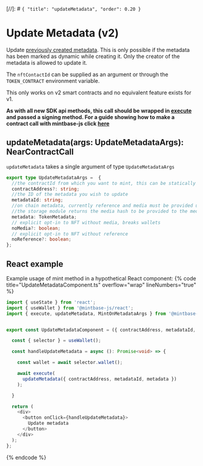 [//]: # `{ "title": "updateMetadata", "order": 0.20 }`

# Update Metadata (v2)

Update [previously created metadata](../createMetadata/README.md). This is only possible if the metadata has been marked as dynamic while creating it. Only the creator of the metadata is allowed to update it.

The `nftContactId` can be supplied as an argument or through the `TOKEN_CONTRACT` environment variable.

This only works on v2 smart contracts and no equivalent feature exists for v1.

<!-- TODO: Mintbase paradigm for keeping history -->

**As with all new SDK api methods, this call should be wrapped in [execute](../#execute) and passed a signing method. For a guide showing how to make a contract call with mintbase-js click [here](https://docs.mintbase.xyz/dev/getting-started/make-your-first-contract-call-deploycontract)**

## updateMetadata(args: UpdateMetadataArgs): NearContractCall

`updateMetadata` takes a single argument of type `UpdateMetadataArgs`

```typescript
export type UpdateMetadataArgs =  {
  //the contractId from which you want to mint, this can be statically defined via the mbjs config file
  contractAddress?: string;
  //the ID of the metadata you wish to update
  metadataId: string;
  //on chain metadata, currently reference and media must be provided unless clearly opted out using the noMedia or noReference args
  //the storage module returns the media hash to be provided to the media key in the metadata object when uploading as well as the referenceId which should be supplied to the reference key.
  metadata: TokenMetadata;
  // explicit opt-in to NFT without media, breaks wallets
  noMedia?: boolean;
  // explicit opt-in to NFT without reference
  noReference?: boolean;
};
```

## React example

Example usage of mint method in a hypothetical React component:
{% code title="UpdateMetadataComponent.ts" overflow="wrap" lineNumbers="true" %}

```typescript
import { useState } from 'react';
import { useWallet } from '@mintbase-js/react';
import { execute, updateMetadata, MintOnMetadataArgs } from '@mintbase-js/sdk';


export const UpdateMetadataComponent = ({ contractAddress, metadataId, metadata }: UpdateMetadataArgs): JSX.Element => {

  const { selector } = useWallet();

  const handleUpdateMetadata = async (): Promise<void> => {

    const wallet = await selector.wallet();

    await execute(
      updateMetadata({ contractAddress, metadataId, metadata })
    );

  }

  return (
    <div>
      <button onClick={handleUpdateMetadata}>
        Update metadata
      </button>
    </div>
  );
};
```
{% endcode %}

